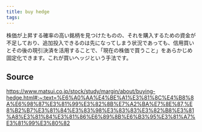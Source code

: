 ```yaml
---
title: buy hedge
tags: 
---
```


株価が上昇する確率の高い銘柄を見つけたものの、それを購入するための資金が不足しており、追加投入できるのは先になってしまう状況であっても、信用買いとその後の現引決済を活用することで、「現在の株価で買うこと」をあらかじめ固定化できます。これが買いヘッジという手法です。

## Source
https://www.matsui.co.jp/stock/study/margin/about/buying-hedge.html#:~:text=%E6%A0%AA%E4%BE%A1%E3%81%8C%E4%B8%8A%E6%98%87%E3%81%99%E3%82%8B%E7%A2%BA%E7%8E%87,%E8%B2%B7%E3%81%84%E3%83%98%E3%83%83%E3%82%B8%E3%81%A8%E3%81%84%E3%81%86%E6%89%8B%E6%B3%95%E3%81%A7%E3%81%99%E3%80%82